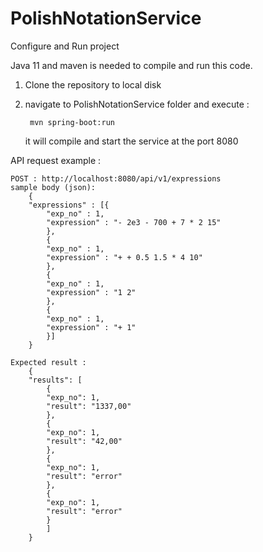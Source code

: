 # PolishNotationService

Configure and Run project

Java 11 and maven is needed to compile and run this code.

1. Clone the repository to local disk
2. navigate to PolishNotationService folder and execute :
        
        mvn spring-boot:run

    it will compile and start the service at the port 8080
   
API request example : 

    POST : http://localhost:8080/api/v1/expressions
    sample body (json):
        {
        "expressions" : [{
            "exp_no" : 1,
            "expression" : "- 2e3 - 700 + 7 * 2 15"
            },
            {
            "exp_no" : 1,
            "expression" : "+ + 0.5 1.5 * 4 10"
            },
            {
            "exp_no" : 1,
            "expression" : "1 2"
            },
            {
            "exp_no" : 1,
            "expression" : "+ 1"
            }]
        }

    Expected result : 
        {
        "results": [
            {
            "exp_no": 1,
            "result": "1337,00"
            },
            {
            "exp_no": 1,
            "result": "42,00"
            },
            {
            "exp_no": 1,
            "result": "error"
            },
            {
            "exp_no": 1,
            "result": "error"
            }
            ]
        }
        
 
